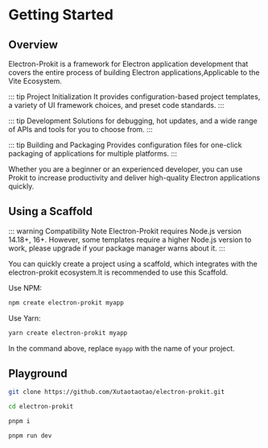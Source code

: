 # Getting Started

## Overview

Electron-Prokit is a framework for Electron application development that covers the entire process of building Electron applications,Applicable to the Vite Ecosystem.

::: tip Project Initialization
It provides configuration-based project templates, a variety of UI framework choices, and preset code standards.
:::

::: tip Development
Solutions for debugging, hot updates, and a wide range of APIs and tools for you to choose from.
:::

::: tip Building and Packaging
Provides configuration files for one-click packaging of applications for multiple platforms.
:::

Whether you are a beginner or an experienced developer, you can use Prokit to increase productivity and deliver high-quality Electron applications quickly.

## Using a Scaffold

::: warning  Compatibility Note
Electron-Prokit requires Node.js version 14.18+, 16+. However, some templates require a higher Node.js version to work, please upgrade if your package manager warns about it.
:::

You can quickly create a project using a scaffold, which integrates with the electron-prokit ecosystem.It is recommended to use this Scaffold.

Use NPM:

```bash
npm create electron-prokit myapp
```

Use Yarn:

```bash
yarn create electron-prokit myapp
```

In the command above, replace `myapp` with the name of your project.



## Playground

```bash
git clone https://github.com/Xutaotaotao/electron-prokit.git

cd electron-prokit

pnpm i 

pnpm run dev

```

